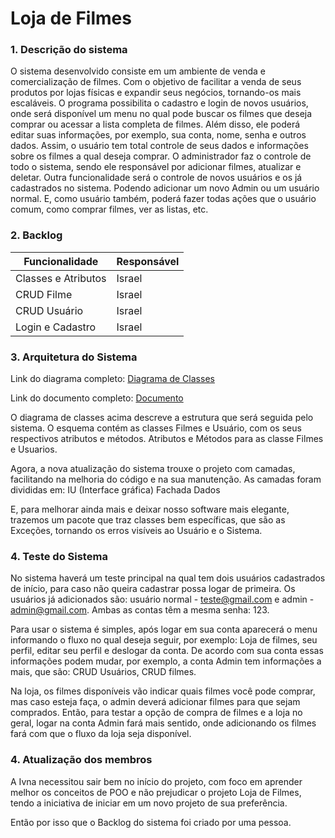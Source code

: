  
# Loja de Filmes  
    
### 1. Descrição do sistema
O sistema desenvolvido consiste em um ambiente de venda e comercialização de filmes. Com o objetivo de facilitar a venda de seus produtos por lojas físicas e expandir seus negócios, tornando-os mais escaláveis. 
O programa possibilita o cadastro e login de novos usuários, onde será disponível um menu no qual pode buscar os filmes que deseja comprar ou acessar a lista completa de filmes. Além disso, ele poderá editar suas informações, por exemplo, sua conta, nome, senha e outros dados. Assim, o usuário tem total controle de seus dados e informações sobre os filmes a qual deseja comprar. 
O administrador faz o controle de todo o sistema, sendo ele responsável por adicionar filmes, atualizar e deletar. Outra funcionalidade será o controle de novos usuários e os já cadastrados no sistema. Podendo adicionar um novo Admin ou um usuário normal. E, como usuário também, poderá fazer todas ações que o usuário comum, como comprar filmes, ver as listas, etc.

### 2. Backlog
 
| Funcionalidade            | Responsável |
| ---                       | ---         |
| Classes e Atributos       | Israel      |
| CRUD Filme                | Israel      |
| CRUD Usuário              | Israel      |
| Login e Cadastro          | Israel      |

### 3. Arquitetura do Sistema	
Link do diagrama completo: [Diagrama de Classes](https://drive.google.com/file/d/18AgrTP_BRRLsKNvp4AkbQX8-dXUpCm6-/view?usp=sharing)

Link do documento completo: [Documento](https://docs.google.com/document/d/1mu4dxVS6-Ml9nISJ0FBkPax0CRuXSDvG3snO12kzV6s/edit?usp=sharing)


O diagrama de classes acima descreve a estrutura que será seguida pelo sistema. O esquema contém as classes Filmes e Usuário, com os seus respectivos atributos e métodos. Atributos e Métodos para as classe Filmes e Usuarios.

Agora, a nova atualização do sistema trouxe o projeto com camadas, facilitando na melhoria do código e na sua manutenção. As camadas foram divididas em: 
IU (Interface gráfica)
Fachada
Dados

E, para melhorar ainda mais e deixar nosso software mais elegante, trazemos um pacote que traz classes bem específicas, que são as Exceções, tornando os erros visíveis ao Usuário e o Sistema.


### 4. Teste do Sistema
No sistema haverá um teste principal na qual tem dois usuários cadastrados de início, para caso não queira cadastrar possa logar de primeira. Os usuários já adicionados são: usuário normal - teste@gmail.com e admin - admin@gmail.com. Ambas as contas têm a mesma senha: 123.

Para usar o sistema é simples, após logar em sua conta aparecerá o menu informando o fluxo no qual deseja seguir, por exemplo: Loja de filmes, seu perfil, editar seu perfil e deslogar da conta. De acordo com sua conta essas informações podem mudar, por exemplo, a conta Admin tem informações a mais, que são: CRUD Usuários, CRUD filmes. 

Na loja, os filmes disponíveis vão indicar quais filmes você pode comprar, mas caso esteja faça, o admin deverá adicionar filmes para que sejam comprados. Então, para testar a opção de compra de filmes e a loja no geral, logar na conta Admin fará mais sentido, onde adicionando os filmes fará com que o fluxo da loja seja disponível.
 
### 4. Atualização dos membros
A Ivna necessitou sair bem no início do projeto, com foco em aprender melhor os conceitos de POO e não prejudicar o projeto Loja de Filmes, tendo a iniciativa de iniciar em um novo projeto de sua preferência. 

Então por isso que o Backlog do sistema foi criado por uma pessoa.